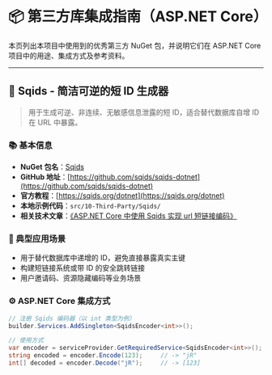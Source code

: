 # 📦 第三方库集成指南（ASP.NET Core）

本页列出本项目中使用到的优秀第三方 NuGet 包，并说明它们在 ASP.NET Core 项目中的用途、集成方式及参考资料。

---
## 📌 Sqids - 简洁可逆的短 ID 生成器

> 用于生成可逆、非连续、无敏感信息泄露的短 ID，适合替代数据库自增 ID 在 URL 中暴露。

### 📚 基本信息

- **NuGet 包名**：[Sqids](https://www.nuget.org/packages/Sqids)
- **GitHub 地址**：[https://github.com/sqids/sqids-dotnet](https://github.com/sqids/sqids-dotnet)
- **官方教程**：[https://sqids.org/dotnet](https://sqids.org/dotnet)
- **本地示例代码**：`src/10-Third-Party/Sqids/`
- **相关技术文章**：[《ASP.NET Core 中使用 Sqids 实现 url 短链接编码》](https://mp.weixin.qq.com/s/sqids-demo-link)

### 🧩 典型应用场景

- 用于替代数据库中递增的 ID，避免直接暴露真实主键
- 构建短链接系统或带 ID 的安全跳转链接
- 用户邀请码、资源隐藏编码等业务场景

### ⚙️ ASP.NET Core 集成方式

```csharp
// 注册 Sqids 编码器（以 int 类型为例）
builder.Services.AddSingleton<SqidsEncoder<int>>();

// 使用方式
var encoder = serviceProvider.GetRequiredService<SqidsEncoder<int>>();
string encoded = encoder.Encode(123);     // -> "jR"
int[] decoded = encoder.Decode("jR");     // -> [123]

```
